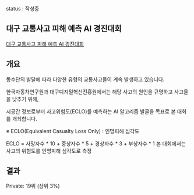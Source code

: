 status : 작성중
## 대구 교통사고 피해 예측 AI 경진대회
[대구 교통사고 피해 예측 AI 경진대회](https://dacon.io/competitions/official/236193/overview/description)

## 개요
동수단의 발달에 따라 다양한 유형의 교통사고들이 계속 발생하고 있습니다. 

한국자동차연구원과 대구디지털혁신진흥원에서는 해당 사고의 원인을 규명하고 사고율을 낮추기 위해, 

시공간 정보로부터 사고위험도(ECLO)를 예측하는 AI 알고리즘 발굴을 목표로 본 대회를 개최합니다. 


※ ECLO(Equivalent Casualty Loss Only) : 인명피해 심각도

ECLO = 사망자수 * 10 + 중상자수 * 5 + 경상자수 * 3 + 부상자수 * 1
본 대회에서는 사고의 위험도를 인명피해 심각도로 측정

## 결과
Private: 19위 (상위 3%)
